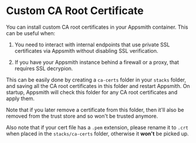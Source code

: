 # Custom CA Root Certificate

You can install custom CA root certificates in your Appsmith container. This can be useful when:

1. You need to interact with internal endpoints that use private SSL certificates via Appsmith without disabling SSL verification.

2. If you have your Appsmith instance behind a firewall or a proxy, that requires SSL decrypion.

This can be easily done by creating a `ca-certs` folder in your `stacks` folder, and saving all the CA root certificates in this folder and restart Appsmith. On startup, Appsmith will check this folder for any CA root certificates and apply them.

Note that if you later remove a certificate from this folder, then it'll also be removed from the trust store and so won't be trusted anymore.

Also note that if your cert file has a `.pem` extension, please rename it to `.crt` when placed in the `stacks/ca-certs` folder, otherwise it **won't** be picked up.
